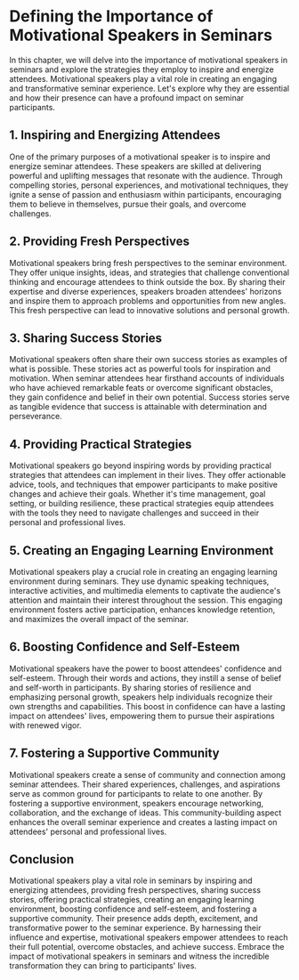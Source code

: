 # Defining the Importance of Motivational Speakers in Seminars

In this chapter, we will delve into the importance of motivational speakers in seminars and explore the strategies they employ to inspire and energize attendees. Motivational speakers play a vital role in creating an engaging and transformative seminar experience. Let's explore why they are essential and how their presence can have a profound impact on seminar participants.

## 1\. Inspiring and Energizing Attendees

One of the primary purposes of a motivational speaker is to inspire and energize seminar attendees. These speakers are skilled at delivering powerful and uplifting messages that resonate with the audience. Through compelling stories, personal experiences, and motivational techniques, they ignite a sense of passion and enthusiasm within participants, encouraging them to believe in themselves, pursue their goals, and overcome challenges.

## 2\. Providing Fresh Perspectives

Motivational speakers bring fresh perspectives to the seminar environment. They offer unique insights, ideas, and strategies that challenge conventional thinking and encourage attendees to think outside the box. By sharing their expertise and diverse experiences, speakers broaden attendees' horizons and inspire them to approach problems and opportunities from new angles. This fresh perspective can lead to innovative solutions and personal growth.

## 3\. Sharing Success Stories

Motivational speakers often share their own success stories as examples of what is possible. These stories act as powerful tools for inspiration and motivation. When seminar attendees hear firsthand accounts of individuals who have achieved remarkable feats or overcome significant obstacles, they gain confidence and belief in their own potential. Success stories serve as tangible evidence that success is attainable with determination and perseverance.

## 4\. Providing Practical Strategies

Motivational speakers go beyond inspiring words by providing practical strategies that attendees can implement in their lives. They offer actionable advice, tools, and techniques that empower participants to make positive changes and achieve their goals. Whether it's time management, goal setting, or building resilience, these practical strategies equip attendees with the tools they need to navigate challenges and succeed in their personal and professional lives.

## 5\. Creating an Engaging Learning Environment

Motivational speakers play a crucial role in creating an engaging learning environment during seminars. They use dynamic speaking techniques, interactive activities, and multimedia elements to captivate the audience's attention and maintain their interest throughout the session. This engaging environment fosters active participation, enhances knowledge retention, and maximizes the overall impact of the seminar.

## 6\. Boosting Confidence and Self-Esteem

Motivational speakers have the power to boost attendees' confidence and self-esteem. Through their words and actions, they instill a sense of belief and self-worth in participants. By sharing stories of resilience and emphasizing personal growth, speakers help individuals recognize their own strengths and capabilities. This boost in confidence can have a lasting impact on attendees' lives, empowering them to pursue their aspirations with renewed vigor.

## 7\. Fostering a Supportive Community

Motivational speakers create a sense of community and connection among seminar attendees. Their shared experiences, challenges, and aspirations serve as common ground for participants to relate to one another. By fostering a supportive environment, speakers encourage networking, collaboration, and the exchange of ideas. This community-building aspect enhances the overall seminar experience and creates a lasting impact on attendees' personal and professional lives.

## Conclusion

Motivational speakers play a vital role in seminars by inspiring and energizing attendees, providing fresh perspectives, sharing success stories, offering practical strategies, creating an engaging learning environment, boosting confidence and self-esteem, and fostering a supportive community. Their presence adds depth, excitement, and transformative power to the seminar experience. By harnessing their influence and expertise, motivational speakers empower attendees to reach their full potential, overcome obstacles, and achieve success. Embrace the impact of motivational speakers in seminars and witness the incredible transformation they can bring to participants' lives.
